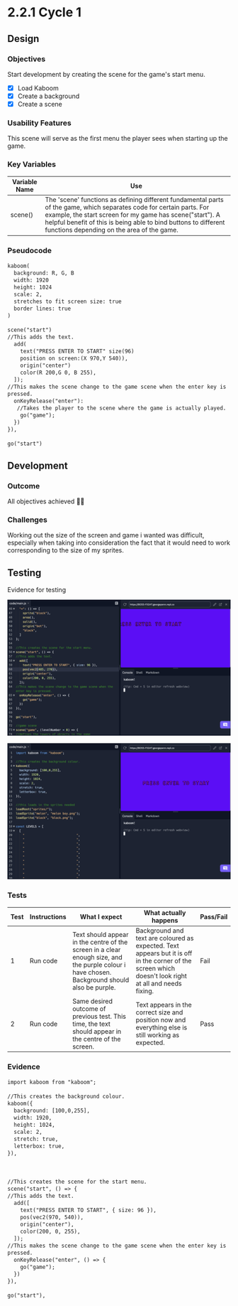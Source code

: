 # 2.2.1 Cycle 1

## Design

### Objectives

Start development by creating the scene for the game's start menu.

* [x] Load Kaboom
* [x] Create a background
* [x] Create a scene

### Usability Features

This scene will serve as the first menu the player sees when starting up the game.&#x20;

### Key Variables

| Variable Name | Use                                                                                                                                                                                                                                                                                                |
| ------------- | -------------------------------------------------------------------------------------------------------------------------------------------------------------------------------------------------------------------------------------------------------------------------------------------------- |
| scene()       | The 'scene' functions as defining different fundamental parts of the game, which separates code for certain parts. For example, the start screen for my game has scene("start"). A helpful benefit of this is being able to bind buttons to different functions depending on the area of the game. |

### Pseudocode

```
kaboom(
  background: R, G, B
  width: 1920
  height: 1024
  scale: 2,
  stretches to fit screen size: true
  border lines: true
)

scene("start")
//This adds the text.
  add(
    text("PRESS ENTER TO START" size(96)
    position on screen:(X 970,Y 540)),
    origin("center")
    color(R 200,G 0, B 255),
  ]);
//This makes the scene change to the game scene when the enter key is pressed.
  onKeyRelease("enter"):
   //Takes the player to the scene where the game is actually played.
    go("game");
  })
}),

go("start")
```

## Development

### Outcome

All objectives achieved 👍🏻

### Challenges

Working out the size of the screen and game i wanted was difficult, especially when taking into consideration the fact that it would need to work corresponding to the size of my sprites.

## Testing

Evidence for testing

![1st test result](<../.gitbook/assets/Screenshot 2022-06-30 at 09.34.05.png>)

![2nd test result (success!)](<../.gitbook/assets/Screenshot 2022-06-30 at 09.33.01.png>)

### Tests

| Test | Instructions | What I expect                                                                                                                                 | What actually happens                                                                                                                                  | Pass/Fail |
| ---- | ------------ | --------------------------------------------------------------------------------------------------------------------------------------------- | ------------------------------------------------------------------------------------------------------------------------------------------------------ | --------- |
| 1    | Run code     | Text should appear in the centre of the screen in a clear enough size, and the purple colour i have chosen. Background should also be purple. | Background and text are coloured as expected. Text appears but it is off in the corner of the screen which doesn't look right at all and needs fixing. | Fail      |
| 2    | Run code     | Same desired outcome of previous test. This time, the text should appear in the centre of the screen.                                         | Text appears in the correct size and position now and everything else is still working as expected.                                                    | Pass      |

### Evidence

```
import kaboom from "kaboom";

//This creates the background colour.
kaboom({
  background: [100,0,255],
  width: 1920,
  height: 1024,
  scale: 2,
  stretch: true,
  letterbox: true,
}),



//This creates the scene for the start menu.
scene("start", () => {
//This adds the text.
  add([
    text("PRESS ENTER TO START", { size: 96 }),
    pos(vec2(970, 540)),
    origin("center"),
    color(200, 0, 255),
  ]);
//This makes the scene change to the game scene when the enter key is pressed.
  onKeyRelease("enter", () => {
    go("game");
  })
}),

go("start"),

```
